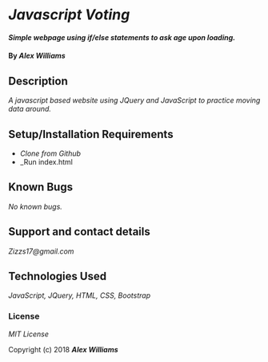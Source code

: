 # _Javascript Voting_

#### _Simple webpage using if/else statements to ask age upon loading._

#### By _**Alex Williams**_

## Description

_A javascript based website using JQuery and JavaScript to practice moving data around._

## Setup/Installation Requirements

* _Clone from Github_
* _Run index.html

## Known Bugs

_No known bugs._

## Support and contact details

_Zizzs17@gmail.com_

## Technologies Used

_JavaScript, JQuery, HTML, CSS, Bootstrap_

### License

*MIT License*

Copyright (c) 2018 **_Alex Williams_**

